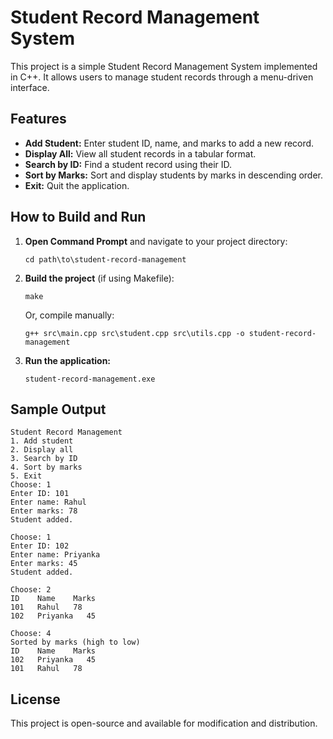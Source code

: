 # Student Record Management System

This project is a simple Student Record Management System implemented in C++. It allows users to manage student records through a menu-driven interface.

## Features

- **Add Student:** Enter student ID, name, and marks to add a new record.
- **Display All:** View all student records in a tabular format.
- **Search by ID:** Find a student record using their ID.
- **Sort by Marks:** Sort and display students by marks in descending order.
- **Exit:** Quit the application.

## How to Build and Run

1. **Open Command Prompt** and navigate to your project directory:
   ```
   cd path\to\student-record-management
   ```
2. **Build the project** (if using Makefile):
   ```
   make
   ```
   Or, compile manually:
   ```
   g++ src\main.cpp src\student.cpp src\utils.cpp -o student-record-management
   ```
3. **Run the application:**
   ```
   student-record-management.exe
   ```

## Sample Output

```
Student Record Management
1. Add student
2. Display all
3. Search by ID
4. Sort by marks
5. Exit
Choose: 1
Enter ID: 101
Enter name: Rahul
Enter marks: 78
Student added.

Choose: 1
Enter ID: 102
Enter name: Priyanka
Enter marks: 45
Student added.

Choose: 2
ID    Name    Marks
101   Rahul   78
102   Priyanka   45

Choose: 4
Sorted by marks (high to low)
ID    Name    Marks
102   Priyanka   45
101   Rahul   78
```

## License

This project is open-source and available for modification and distribution.
